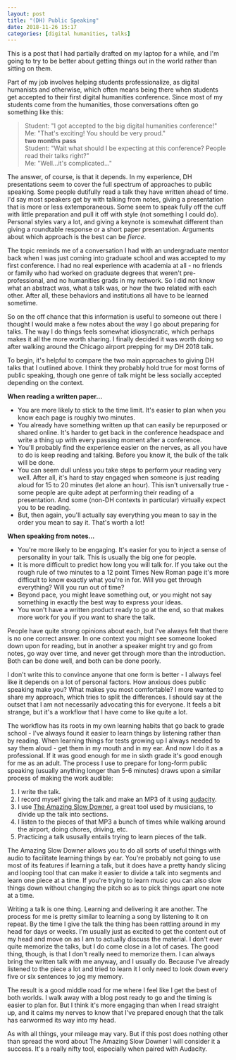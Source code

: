 ```yaml
---
layout: post
title: "(DH) Public Speaking"
date: 2018-11-26 15:17
categories: [digital humanities, talks]
---
```

This is a post that I had partially drafted on my laptop for a while, and I'm going to try to be better about getting things out in the world rather than sitting on them.

Part of my job involves helping students professionalize, as digital humanists and otherwise, which often means being there when students get accepted to their first digital humanities conference. Since most of my students come from the humanities, those conversations often go something like this:

> Student: "I got accepted to the big digital humanities conference!" <br>
Me: "That's exciting! You should be very proud."<br>
**two months pass** <br>
Student: "Wait what should I be expecting at this conference? People read their talks right?"<br>
Me: "Well…it's complicated…"

The answer, of course, is that it depends. In my experience, DH presentations seem to cover the full spectrum of approaches to public speaking. Some people dutifully read a talk they have written ahead of time. I'd say most speakers get by with talking from notes, giving a presentation that is more or less extemporaneous. Some seem to speak fully off the cuff with little preparation and pull it off with style (not something I could do). Personal styles vary a lot, and giving a keynote is somewhat different than giving a roundtable response or a short paper presentation. Arguments about which approach is the best can be *fierce*.

The topic reminds me of a conversation I had with an undergraduate mentor back when I was just coming into graduate school and was accepted to my first conference. I had no real experience with academia at all - no friends or family who had worked on graduate degrees that weren't pre-professional, and no humanities grads in my network. So I did not know what an abstract was, what a talk was, or how the two related with each other. After all, these behaviors and institutions all have to be learned sometime.

So on the off chance that this information is useful to someone out there I thought I would make a few notes about the way I go about preparing for talks. The way I do things feels somewhat idiosyncratic, which perhaps makes it all the more worth sharing. I finally decided it was worth doing so after walking around the Chicago airport prepping for my DH 2018 talk.

To begin, it's helpful to compare the two main approaches to giving DH talks that I outlined above. I think they probably hold true for most forms of public speaking, though one genre of talk might be less socially accepted depending on the context.

**When reading a written paper…**
- You are more likely to stick to the time limit. It's easier to plan when you know each page is roughly two minutes.
- You already have something written up that can easily be repurposed or shared online. It's harder to get back in the conference headspace and write a thing up with every passing moment after a conference.
- You'll probably find the experience easier on the nerves, as all you have to do is keep reading and talking. Before you know it, the bulk of the talk will be done.
- You can seem dull unless you take steps to perform your reading very well. After all, it's hard to stay engaged when someone is just reading aloud for 15 to 20 minutes (let alone an hour). This isn't universally true - some people are quite adept at performing their reading of a presentation. And some (non-DH contexts in particular) virtually expect you to be reading. 
- But, then again, you'll actually say everything you mean to say in the order you mean to say it. That's worth a lot!

**When speaking from notes…**
- You're more likely to be engaging. It's easier for you to inject a sense of personality in your talk. This is usually the big one for people.
- It is more difficult to predict how long you will talk for. If you take out the rough rule of two minutes to a 12 point Times New Roman page it's more difficult to know exactly what you're in for. Will you get through everything? Will you run out of time?
- Beyond pace, you might leave something out, or you might not say something in exactly the best way to express your ideas.
- You won't have a written product ready to go at the end, so that makes more work for you if you want to share the talk. 

People have quite strong opinions about each, but I've always felt that there is no one correct answer. In one context you might see someone looked down upon for reading, but in another a speaker might try and go from notes, go way over time, and never get through more than the introduction. Both can be done well, and both can be done poorly. 

I don't write this to convince anyone that one form is better - I always feel like it depends on a lot of personal factors. How anxious does public speaking make you? What makes you most comfortable? I more wanted to share my approach, which tries to split the differences. I should say at the outset that I am not necessarily advocating this for everyone. It feels a bit strange, but it's a workflow that I have come to like quite a lot. 

The workflow has its roots in my own learning habits that go back to grade school - I've always found it easier to learn things by listening rather than by reading. When learning things for tests growing up I always needed to say them aloud - get them in my mouth and in my ear. And now I do it as a professional. If it was good enough for me in sixth grade it's good enough for me as an adult. The process I use to prepare for long-form public speaking (usually anything longer than 5-6 minutes) draws upon a similar process of making the work audible:

1. I write the talk.
2. I record myself giving the talk and make an MP3 of it using [audacity](https://www.audacityteam.org/).
3. I use [The Amazing Slow Downer](https://www.ronimusic.com/), a great tool used by musicians, to divide up the talk into sections. 
4. I listen to the pieces of that MP3 a bunch of times while walking around the airport, doing chores, driving, etc. 
5. Practicing a talk ususally entails trying to learn pieces of the talk.

The Amazing Slow Downer allows you to do all sorts of useful things with audio to facilitate learning things by ear. You're probably not going to use most of its features if learning a talk, but it does have a pretty handy slicing and looping tool that can make it easier to divide a talk into segments and learn one piece at a time. If you're trying to learn music you can also slow things down without changing the pitch so as to pick things apart one note at a time. 

Writing a talk is one thing. Learning and delivering it are another. The process for me is pretty similar to learning a song by listening to it on repeat. By the time I give the talk the thing has been rattling around in my head for days or weeks. I'm usually just as excited to get the content out of my head and move on as I am to actually discuss the material. I don't ever quite memorize the talks, but I do come close in a lot of cases. The good thing, though, is that I don't really need to memorize them. I can always bring the written talk with me anyway, and I usually do. Because I've already listened to the piece a lot and tried to learn it I only need to look down every five or six sentences to jog my memory. 

The result is a good middle road for me where I feel like I get the best of both worlds. I walk away with a blog post ready to go and the timing is easier to plan for. But I think it's more engaging than when I read straight up, and it calms my nerves to know that I've prepared enough that the talk has earwormed its way into my head. 

As with all things, your mileage may vary. But if this post does nothing other than spread the word about The Amazing Slow Downer I will consider it a success. It's a really nifty tool, especially when paired with Audacity.